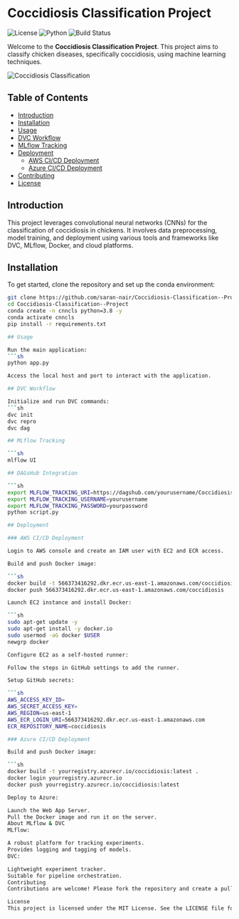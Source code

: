 # Coccidiosis Classification Project

![License](https://img.shields.io/badge/license-MIT-blue.svg)
![Python](https://img.shields.io/badge/python-3.8-blue.svg)
![Build Status](https://img.shields.io/badge/build-passing-brightgreen.svg)

Welcome to the **Coccidiosis Classification Project**. This project aims to classify chicken diseases, specifically coccidiosis, using machine learning techniques. 

![Coccidiosis Classification](path_to_your_image.jpg) <!-- Add a relevant image -->

## Table of Contents
- [Introduction](#introduction)
- [Installation](#installation)
- [Usage](#usage)
- [DVC Workflow](#dvc-workflow)
- [MLflow Tracking](#mlflow-tracking)
- [Deployment](#deployment)
  - [AWS CI/CD Deployment](#aws-cicd-deployment)
  - [Azure CI/CD Deployment](#azure-cicd-deployment)
- [Contributing](#contributing)
- [License](#license)

## Introduction

This project leverages convolutional neural networks (CNNs) for the classification of coccidiosis in chickens. It involves data preprocessing, model training, and deployment using various tools and frameworks like DVC, MLflow, Docker, and cloud platforms.

## Installation

To get started, clone the repository and set up the conda environment:

```sh
git clone https://github.com/saran-nair/Coccidiosis-Classification--Project
cd Coccidiosis-Classification--Project
conda create -n cnncls python=3.8 -y
conda activate cnncls
pip install -r requirements.txt

## Usage

Run the main application:
```sh
python app.py

Access the local host and port to interact with the application.

## DVC Workflow

Initialize and run DVC commands:
```sh
dvc init
dvc repro
dvc dag

## MLflow Tracking

```sh
mlflow UI

## DAGsHub Integration

```sh
export MLFLOW_TRACKING_URI=https://dagshub.com/yourusername/Coccidiosis-Classification-Project.mlflow
export MLFLOW_TRACKING_USERNAME=yourusername
export MLFLOW_TRACKING_PASSWORD=yourpassword
python script.py

## Deployment

### AWS CI/CD Deployment

Login to AWS console and create an IAM user with EC2 and ECR access.

Build and push Docker image:

```sh
docker build -t 566373416292.dkr.ecr.us-east-1.amazonaws.com/coccidiosis .
docker push 566373416292.dkr.ecr.us-east-1.amazonaws.com/coccidiosis

Launch EC2 instance and install Docker:

```sh
sudo apt-get update -y
sudo apt-get install -y docker.io
sudo usermod -aG docker $USER
newgrp docker

Configure EC2 as a self-hosted runner:

Follow the steps in GitHub settings to add the runner.

Setup GitHub secrets:

```sh
AWS_ACCESS_KEY_ID=
AWS_SECRET_ACCESS_KEY=
AWS_REGION=us-east-1
AWS_ECR_LOGIN_URI=566373416292.dkr.ecr.us-east-1.amazonaws.com
ECR_REPOSITORY_NAME=coccidiosis

### Azure CI/CD Deployment

Build and push Docker image:

```sh
docker build -t yourregistry.azurecr.io/coccidiosis:latest .
docker login yourregistry.azurecr.io
docker push yourregistry.azurecr.io/coccidiosis:latest

Deploy to Azure:

Launch the Web App Server.
Pull the Docker image and run it on the server.
About MLflow & DVC
MLflow:

A robust platform for tracking experiments.
Provides logging and tagging of models.
DVC:

Lightweight experiment tracker.
Suitable for pipeline orchestration.
Contributing
Contributions are welcome! Please fork the repository and create a pull request.

License
This project is licensed under the MIT License. See the LICENSE file for details.
